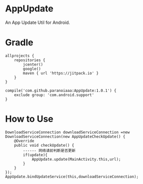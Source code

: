 
# AppUpdate

An App Update Util for Android.

# Gradle

```
allprojects {
    repositories {
        jcenter()
        google()
        maven { url 'https://jitpack.io' }
    }
}
```

```
compile('com.github.paranoiaaa:AppUpdate:1.0.1') {
    exclude group: 'com.android.support'
}
```

 # How to Use

```
DownloadServiceConnection downloadServiceConnection =new DownloadServiceConnection(new AppUpdateCheckUpdate() {
    @Override
    public void checkUpdate() {
		------ 网络请前判断是否更新
		if(update){   
       		AppUpdate.update(MainActivity.this,url);
		}
    }
});
AppUpdate.bindUpdateService(this,downloadServiceConnection);
```

